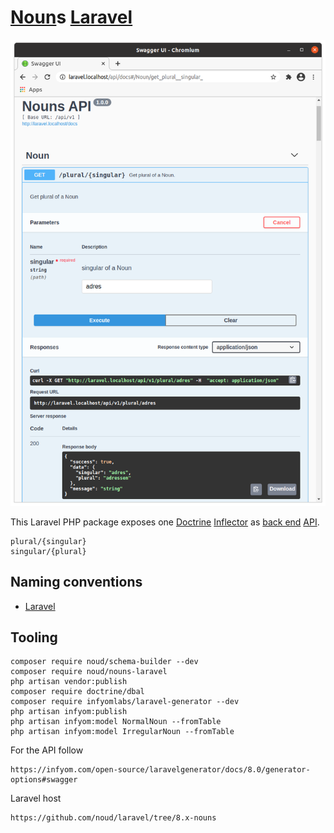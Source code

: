 # [Noun](http://en.wikipedia.org/wiki/Noun)s [Laravel](http://laravel.com)
![nouns-laravel](./doc/nouns-laravel.png?raw=true "nouns-laravel")

This Laravel PHP package exposes one [Doctrine](http://doctrine-project.org) [Inflector](http://doctrine-project.org/projects/inflector.html) as [back end](http://en.wikipedia.org/wiki/Front_end_and_back_end) [API](http://en.wikipedia.org/wiki/API).
```
plural/{singular}
singular/{plural}
```
## Naming conventions
- [Laravel](http://webdevetc.com/blog/laravel-naming-conventions/)
## Tooling
```
composer require noud/schema-builder --dev
composer require noud/nouns-laravel
php artisan vendor:publish
composer require doctrine/dbal
composer require infyomlabs/laravel-generator --dev
php artisan infyom:publish
php artisan infyom:model NormalNoun --fromTable
php artisan infyom:model IrregularNoun --fromTable
```
For the API follow
```
https://infyom.com/open-source/laravelgenerator/docs/8.0/generator-options#swagger
```
Laravel host
```
https://github.com/noud/laravel/tree/8.x-nouns
```